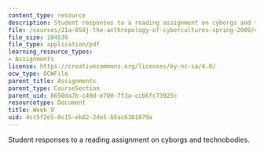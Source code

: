 ```yaml
---
content_type: resource
description: Student responses to a reading assignment on cyborgs and technobodies.
file: /courses/21a-850j-the-anthropology-of-cybercultures-spring-2009/4cc5f2e50c15eb822de5b5ac6301079a_MIT21A_850Js09_week9.pdf
file_size: 104539
file_type: application/pdf
learning_resource_types:
- Assignments
license: https://creativecommons.org/licenses/by-nc-sa/4.0/
ocw_type: OCWFile
parent_title: Assignments
parent_type: CourseSection
parent_uid: 8650da7b-c49d-e700-7f3a-ccb6fc73925c
resourcetype: Document
title: Week 9
uid: 4cc5f2e5-0c15-eb82-2de5-b5ac6301079a
---
```

Student responses to a reading assignment on cyborgs and technobodies.